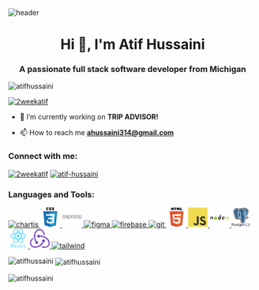 <img alt="header" align="center" height=225px width=1000px src="https://blogs.swarthmore.edu/its/wp-content/uploads/2022/12/github-universe-1920x768.png"/>
<h1 align="center">Hi 👋, I'm Atif Hussaini</h1>
<h3 align="center">A passionate full stack software developer from Michigan</h3>

<p align="left"> <img src="https://komarev.com/ghpvc/?username=atifhussaini&label=Profile%20views&color=0e75b6&style=flat" alt="atifhussaini" /> </p>

<p align="left"> <a href="https://twitter.com/2weekatif" target="blank"><img src="https://img.shields.io/twitter/follow/2weekatif?logo=twitter&style=for-the-badge" alt="2weekatif" /></a> </p>

- 🔭 I’m currently working on **TRIP ADVISOR!**

- 📫 How to reach me **ahussaini314@gmail.com**

<h3 align="left">Connect with me:</h3>
<p align="left">
<a href="https://twitter.com/2weekatif" target="blank"><img align="center" src="https://raw.githubusercontent.com/rahuldkjain/github-profile-readme-generator/master/src/images/icons/Social/twitter.svg" alt="2weekatif" height="30" width="40" /></a>
<a href="https://linkedin.com/in/atif-hussaini" target="blank"><img align="center" src="https://raw.githubusercontent.com/rahuldkjain/github-profile-readme-generator/master/src/images/icons/Social/linked-in-alt.svg" alt="atif-hussaini" height="30" width="40" /></a>
</p>

<h3 align="left">Languages and Tools:</h3>
<p align="left"> <a href="https://www.chartjs.org" target="_blank" rel="noreferrer"> <img src="https://www.chartjs.org/media/logo-title.svg" alt="chartjs" width="40" height="40"/> </a> <a href="https://www.w3schools.com/css/" target="_blank" rel="noreferrer"> <img src="https://raw.githubusercontent.com/devicons/devicon/master/icons/css3/css3-original-wordmark.svg" alt="css3" width="40" height="40"/> </a> <a href="https://expressjs.com" target="_blank" rel="noreferrer"> <img src="https://raw.githubusercontent.com/devicons/devicon/master/icons/express/express-original-wordmark.svg" alt="express" width="40" height="40"/> </a> <a href="https://www.figma.com/" target="_blank" rel="noreferrer"> <img src="https://www.vectorlogo.zone/logos/figma/figma-icon.svg" alt="figma" width="40" height="40"/> </a> <a href="https://firebase.google.com/" target="_blank" rel="noreferrer"> <img src="https://www.vectorlogo.zone/logos/firebase/firebase-icon.svg" alt="firebase" width="40" height="40"/> </a> <a href="https://git-scm.com/" target="_blank" rel="noreferrer"> <img src="https://www.vectorlogo.zone/logos/git-scm/git-scm-icon.svg" alt="git" width="40" height="40"/> </a> <a href="https://www.w3.org/html/" target="_blank" rel="noreferrer"> <img src="https://raw.githubusercontent.com/devicons/devicon/master/icons/html5/html5-original-wordmark.svg" alt="html5" width="40" height="40"/> </a> <a href="https://developer.mozilla.org/en-US/docs/Web/JavaScript" target="_blank" rel="noreferrer"> <img src="https://raw.githubusercontent.com/devicons/devicon/master/icons/javascript/javascript-original.svg" alt="javascript" width="40" height="40"/> </a> <a href="https://nodejs.org" target="_blank" rel="noreferrer"> <img src="https://raw.githubusercontent.com/devicons/devicon/master/icons/nodejs/nodejs-original-wordmark.svg" alt="nodejs" width="40" height="40"/> </a> <a href="https://www.postgresql.org" target="_blank" rel="noreferrer"> <img src="https://raw.githubusercontent.com/devicons/devicon/master/icons/postgresql/postgresql-original-wordmark.svg" alt="postgresql" width="40" height="40"/> </a> <a href="https://reactjs.org/" target="_blank" rel="noreferrer"> <img src="https://raw.githubusercontent.com/devicons/devicon/master/icons/react/react-original-wordmark.svg" alt="react" width="40" height="40"/> </a> <a href="https://redux.js.org" target="_blank" rel="noreferrer"> <img src="https://raw.githubusercontent.com/devicons/devicon/master/icons/redux/redux-original.svg" alt="redux" width="40" height="40"/> </a> <a href="https://tailwindcss.com/" target="_blank" rel="noreferrer"> <img src="https://www.vectorlogo.zone/logos/tailwindcss/tailwindcss-icon.svg" alt="tailwind" width="40" height="40"/> </a> </p>

<p><img align="left" src="https://github-readme-stats.vercel.app/api/top-langs?username=atifhussaini&show_icons=true&locale=en&layout=compact" alt="atifhussaini" /></p>

<p>&nbsp;<img align="center" src="https://github-readme-stats.vercel.app/api?username=atifhussaini&show_icons=true&locale=en" alt="atifhussaini" /></p>

<p><img align="center" src="https://github-readme-streak-stats.herokuapp.com/?user=atifhussaini&" alt="atifhussaini" /></p>
